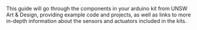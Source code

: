 This guide will go through the components in your arduino kit from UNSW Art & Design, providing example code and projects, as well as links to more in-depth information about the sensors and actuators included in the kits.


